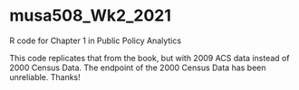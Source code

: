 # musa508_Wk2_2021
R code for Chapter 1 in Public Policy Analytics

This code replicates that from the book, but with 2009 ACS data instead of 2000 Census Data. The endpoint of the 2000 Census Data has been unreliable.
Thanks!